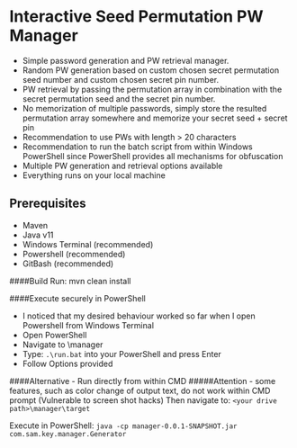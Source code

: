 # Interactive Seed Permutation PW Manager
- Simple password generation and PW retrieval manager.
- Random PW generation based on custom chosen secret permutation seed number and custom chosen secret pin number.
- PW retrieval by passing the permutation array in combination with the secret permutation seed and the secret pin number.
- No memorization of multiple passwords, simply store the resulted permutation array somewhere and memorize your secret seed + secret pin
- Recommendation to use PWs with length > 20 characters
- Recommendation to run the batch script from within Windows PowerShell since PowerShell provides all mechanisms for obfuscation
- Multiple PW generation and retrieval options available
- Everything runs on your local machine

## Prerequisites
- Maven
- Java v11
- Windows Terminal (recommended)
- Powershell (recommended)
- GitBash (recommended)

####Build Run:
mvn clean install

####Execute securely in PowerShell
- I noticed that my desired behaviour worked so far when I open Powershell from Windows Terminal
- Open PowerShell
- Navigate to <your local path>\manager
- Type: `.\run.bat` into your PowerShell and press Enter
- Follow Options provided 

####Alternative - Run directly from within CMD
#####Attention - some features, such as color change of output text, do not work within CMD prompt (Vulnerable to screen shot hacks)
Then navigate to:
`<your drive path>\manager\target`

Execute in PowerShell:
`java -cp manager-0.0.1-SNAPSHOT.jar com.sam.key.manager.Generator`